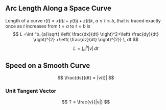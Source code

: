 ## Arc Length Along a Space Curve
Length of a curve $r(t) = x(t)i + y(t)j + z(t)k$, $a \leq t \leq b$, that is traced exactly once as $t$ increases from $t = a$ to $t=b$ is
$$
L =\int ^b_{a}\sqrt{ \left( \frac{dx}{dt} \right)^2+\left( \frac{dy}{dt} \right)^{2} +\left( \frac{dz}{dt} \right)^{2}} \, dt 
$$
$$
L = \int _{a}^b|v| \, dt 
$$
## Speed on a Smooth Curve
$$
\frac{ds}{dt} = |v(t)|
$$
### Unit Tangent Vector
$$
T = \frac{v}{|v|}
$$
